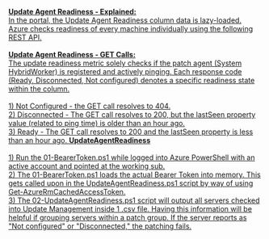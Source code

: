 <b><u>Update Agent Readiness - Explained:</b>
<br>In the portal, the Update Agent Readiness column data is lazy-loaded. Azure checks readiness of every machine individually using the following <a href="https://docs.microsoft.com/en-us/rest/api/automation/hybridrunbookworkergroup/get">REST API</a>. 
<br><br><b>Update Agent Readiness - GET Calls:</b>
<br>The update readiness metric solely checks if the patch agent (System HybridWorker) is registered and actively pinging. Each response code (Ready, Disconnected, Not configured) denotes a specific readiness state within the column.
<br><br>1) <u>Not Configured</u> - the GET call resolves to 404.
<br>2) <u>Disconnected</u> - The GET call resolves to 200, but the lastSeen property value (related to ping time) is older than an hour ago.
<br>3) <u>Ready</u> - The GET call resolves to 200 and the lastSeen property is less than an hour ago. 
<b>UpdateAgentReadiness</b>
<br><br>1) Run the 01-BearerToken.ps1 while logged into Azure PowerShell with an active account and pointed at the working sub.
<br>2) The 01-BearerToken.ps1 loads the actual Bearer Token into memory. This gets called upon in the UpdateAgentReadiness.ps1
script by way of using Get-AzureRmCachedAccessToken.
<br>3) The 02-UpdateAgentReadiness.ps1 script will output all servers checked into Update Management inside 1 .csv file. Having
this information will be helpful if grouping servers within a patch group. If the server reports as "Not configured" or 
"Disconnected," the patching fails.
